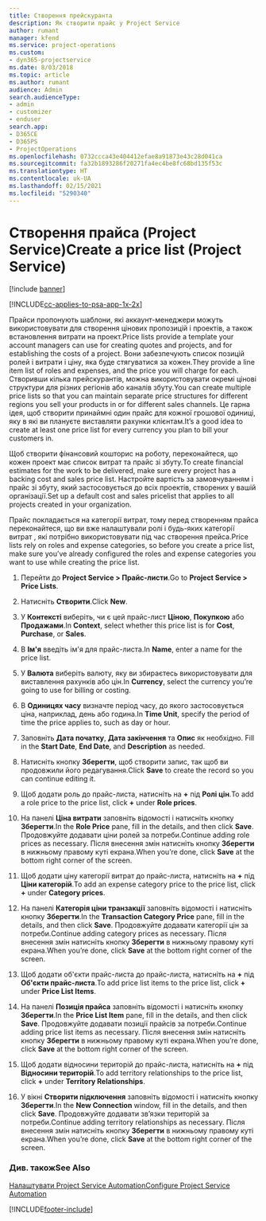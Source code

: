 ```yaml
---
title: Створення прейскуранта
description: Як створити прайс у Project Service
author: rumant
manager: kfend
ms.service: project-operations
ms.custom:
- dyn365-projectservice
ms.date: 8/03/2018
ms.topic: article
ms.author: rumant
audience: Admin
search.audienceType:
- admin
- customizer
- enduser
search.app:
- D365CE
- D365PS
- ProjectOperations
ms.openlocfilehash: 0732ccca43e404412efae8a91873e43c28d041ca
ms.sourcegitcommit: fa32b1893286f20271fa4ec4be8fc68bd135f53c
ms.translationtype: HT
ms.contentlocale: uk-UA
ms.lasthandoff: 02/15/2021
ms.locfileid: "5290340"
---
```

# <a name="create-a-price-list-project-service"></a><span data-ttu-id="369b6-103">Створення прайса (Project Service)</span><span class="sxs-lookup"><span data-stu-id="369b6-103">Create a price list (Project Service)</span></span>

[!include [banner](../includes/psa-now-project-operations.md)]

[!INCLUDE[cc-applies-to-psa-app-1x-2x](../includes/cc-applies-to-psa-app-1x-2x.md)]

<span data-ttu-id="369b6-104">Прайси пропонують шаблони, які аккаунт-менеджери можуть використовувати для створення цінових пропозицій і проектів, а також встановлення витрати на проект.</span><span class="sxs-lookup"><span data-stu-id="369b6-104">Price lists provide a template your account managers can use for creating quotes and projects, and for establishing the costs of a project.</span></span> <span data-ttu-id="369b6-105">Вони забезпечують список позицій ролей і витрати і ціну, яка буде стягуватися за кожен.</span><span class="sxs-lookup"><span data-stu-id="369b6-105">They provide a line item list of roles and expenses, and the price you will charge for each.</span></span> <span data-ttu-id="369b6-106">Створивши кілька прейскурантів, можна використовувати окремі цінові структури для різних регіонів або каналів збуту.</span><span class="sxs-lookup"><span data-stu-id="369b6-106">You can create multiple price lists so that you can maintain separate price structures for different regions you sell your products in or for different sales channels.</span></span> <span data-ttu-id="369b6-107">Це гарна ідея, щоб створити принаймні один прайс для кожної грошової одиниці, яку в які ви плануєте виставляти рахунки клієнтам.</span><span class="sxs-lookup"><span data-stu-id="369b6-107">It’s a good idea to create at least one price list for every currency you plan to bill your customers in.</span></span>  
  
<span data-ttu-id="369b6-108">Щоб створити фінансовий кошторис на роботу, переконайтеся, що кожен проект має список витрат та прайс зі збуту.</span><span class="sxs-lookup"><span data-stu-id="369b6-108">To create financial estimates for the work to be delivered, make sure every project has a backing cost and sales price list.</span></span> <span data-ttu-id="369b6-109">Настройте вартість за замовчуванням і прайс зі збуту, який застосовується до всіх проектів, створених у вашій організації.</span><span class="sxs-lookup"><span data-stu-id="369b6-109">Set up a default cost and sales pricelist that applies to all projects created in your organization.</span></span>  
  
<span data-ttu-id="369b6-110">Прайс покладається на категорії витрат, тому перед створенням прайса переконайтеся, що ви вже налаштували ролі і будь-яких категорії витрат , які потрібно використовувати під час створення прейса.</span><span class="sxs-lookup"><span data-stu-id="369b6-110">Price lists rely on roles and expense categories, so before you create a price list, make sure you’ve already configured the roles and expense categories you want to use while creating the price list.</span></span>  
  
1.  <span data-ttu-id="369b6-111">Перейти до **Project Service > Прайс-листи**.</span><span class="sxs-lookup"><span data-stu-id="369b6-111">Go to **Project Service > Price Lists**.</span></span>  
  
2.  <span data-ttu-id="369b6-112">Натисніть **Створити**.</span><span class="sxs-lookup"><span data-stu-id="369b6-112">Click **New**.</span></span>  
  
3.  <span data-ttu-id="369b6-113">У **Контексті** виберіть, чи є цей прайс-лист **Ціною**, **Покупкою** або **Продажами**.</span><span class="sxs-lookup"><span data-stu-id="369b6-113">In **Context**, select whether this price list is for **Cost**, **Purchase**, or **Sales**.</span></span>  
  
4.  <span data-ttu-id="369b6-114">В **Ім'я** введіть ім'я для прайс-листа.</span><span class="sxs-lookup"><span data-stu-id="369b6-114">In **Name**, enter a name for the price list.</span></span>  
  
5.  <span data-ttu-id="369b6-115">У **Валюта** виберіть валюту, яку ви збираєтесь використовувати для виставлення рахунків або цін.</span><span class="sxs-lookup"><span data-stu-id="369b6-115">In **Currency**, select the currency you’re going to use for billing or costing.</span></span>  
  
6.  <span data-ttu-id="369b6-116">В **Одиницях часу** визначте період часу, до якого застосовується ціна, наприклад, день або година.</span><span class="sxs-lookup"><span data-stu-id="369b6-116">In **Time Unit**, specify the period of time the price applies to, such as day or hour.</span></span>  
  
7.  <span data-ttu-id="369b6-117">Заповніть **Дата початку**, **Дата закінчення** та **Опис** як необхідно. </span><span class="sxs-lookup"><span data-stu-id="369b6-117">Fill in the **Start Date**, **End Date**, and **Description** as needed.</span></span>  
  
8.  <span data-ttu-id="369b6-118">Натисніть кнопку **Зберегти**, щоб створити запис, так щоб ви продовжили його редагування.</span><span class="sxs-lookup"><span data-stu-id="369b6-118">Click **Save** to create the record so you can continue editing it.</span></span>  
  
9. <span data-ttu-id="369b6-119">Щоб додати роль до прайс-листа, натисніть на **+** під **Ролі цін**.</span><span class="sxs-lookup"><span data-stu-id="369b6-119">To add a role price to the price list, click **+** under **Role prices**.</span></span>  
  
10. <span data-ttu-id="369b6-120">На панелі **Ціна витрати** заповніть відомості і натисніть кнопку **Зберегти**.</span><span class="sxs-lookup"><span data-stu-id="369b6-120">In the **Role Price** pane, fill in the details, and then click **Save**.</span></span> <span data-ttu-id="369b6-121">Продовжуйте додавати ціни ролей за потреби.</span><span class="sxs-lookup"><span data-stu-id="369b6-121">Continue adding role prices as necessary.</span></span> <span data-ttu-id="369b6-122">Після внесення змін натисніть кнопку **Зберегти** в нижньому правому куті екрана.</span><span class="sxs-lookup"><span data-stu-id="369b6-122">When you’re done, click **Save** at the bottom right corner of the screen.</span></span>  
  
11. <span data-ttu-id="369b6-123">Щоб додати ціну категорії витрат до прайс-листа, натисніть на **+** під **Ціни категорій**.</span><span class="sxs-lookup"><span data-stu-id="369b6-123">To add an expense category price to the price list, click **+** under **Category prices**.</span></span>  
  
12. <span data-ttu-id="369b6-124">На панелі **Категорія ціни транзакції** заповніть відомості і натисніть кнопку **Зберегти**.</span><span class="sxs-lookup"><span data-stu-id="369b6-124">In the **Transaction Category Price** pane, fill in the details, and then click **Save**.</span></span> <span data-ttu-id="369b6-125">Продовжуйте додавати категорії цін за потреби.</span><span class="sxs-lookup"><span data-stu-id="369b6-125">Continue adding category prices as necessary.</span></span> <span data-ttu-id="369b6-126">Після внесення змін натисніть кнопку **Зберегти** в нижньому правому куті екрана.</span><span class="sxs-lookup"><span data-stu-id="369b6-126">When you’re done, click **Save** at the bottom right corner of the screen.</span></span>  
  
13. <span data-ttu-id="369b6-127">Щоб додати об'єкти прайс-листа до прайс-листа, натисніть на **+** під **Об'єкти прайс-листа**.</span><span class="sxs-lookup"><span data-stu-id="369b6-127">To add price list items to the price list, click **+** under **Price List Items**.</span></span>  
  
14. <span data-ttu-id="369b6-128">На панелі **Позиція прайса** заповніть відомості і натисніть кнопку **Зберегти**.</span><span class="sxs-lookup"><span data-stu-id="369b6-128">In the **Price List Item** pane, fill in the details, and then click **Save**.</span></span> <span data-ttu-id="369b6-129">Продовжуйте додавати позиції прайсів за потреби.</span><span class="sxs-lookup"><span data-stu-id="369b6-129">Continue adding price list items as necessary.</span></span> <span data-ttu-id="369b6-130">Після внесення змін натисніть кнопку **Зберегти** в нижньому правому куті екрана.</span><span class="sxs-lookup"><span data-stu-id="369b6-130">When you’re done, click **Save** at the bottom right corner of the screen.</span></span>  
  
15. <span data-ttu-id="369b6-131">Щоб додати відносини територій до прайс-листа, натисніть на **+** під **Відносини територій**.</span><span class="sxs-lookup"><span data-stu-id="369b6-131">To add territory relationships to the price list, click **+** under **Territory Relationships**.</span></span>  
  
16. <span data-ttu-id="369b6-132">У вікні **Створити підключення** заповніть відомості і натисніть кнопку **Зберегти**.</span><span class="sxs-lookup"><span data-stu-id="369b6-132">In the **New Connection** window, fill in the details, and then click **Save**.</span></span> <span data-ttu-id="369b6-133">Продовжуйте додавати зв’язки територій за потреби.</span><span class="sxs-lookup"><span data-stu-id="369b6-133">Continue adding territory relationships as necessary.</span></span> <span data-ttu-id="369b6-134">Після внесення змін натисніть кнопку **Зберегти** в нижньому правому куті екрана.</span><span class="sxs-lookup"><span data-stu-id="369b6-134">When you’re done, click **Save** at the bottom right corner of the screen.</span></span>  
  
### <a name="see-also"></a><span data-ttu-id="369b6-135">Див. також</span><span class="sxs-lookup"><span data-stu-id="369b6-135">See Also</span></span>  
 [<span data-ttu-id="369b6-136">Налаштувати Project Service Automation</span><span class="sxs-lookup"><span data-stu-id="369b6-136">Configure Project Service Automation</span></span>](../psa/configure.md)


[!INCLUDE[footer-include](../includes/footer-banner.md)]
